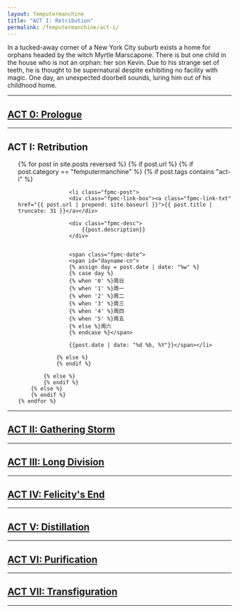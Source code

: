 ```yaml
---
layout: femputermanchine
title: "ACT I: Retribution"
permalink: /femputermanchine/act-i/
---
```


<html>
<head>
<meta charset="utf-8">

</head>

<body>

<div id="fpmc-intro">
<p>In a tucked-away corner of a New York City suburb exists a home for orphans headed by the witch Myrtle Marscapone. There is but one child in the house who is not an orphan: her son Kevin. Due to his strange set of teeth, he is thought to be supernatural despite exhibiting no facility with magic. One day, an unexpected doorbell sounds, luring him out of his childhood home.</p>
</div>

<hr>

<h2><a href="{{ '/femputermanchine/' | prepend: site.url }}">ACT 0: Prologue</a></h2>

<hr>

<h2>ACT I: Retribution</h2>

<ul>
	{% for post in site.posts reversed %}
        {% if post.url %}
			{% if post.category == "femputermanchine" %}
				{% if post.tags contains "act-i" %}

				    <li class="fpmc-post">
					<div class="fpmc-link-box"><a class="fpmc-link-txt" href="{{ post.url | prepend: site.baseurl }}">{{ post.title | truncate: 31 }}</a></div>

					<div class="fpmc-desc">
						{{post.description}}
					</div>

			
					<span class="fpmc-date">
					<span id="dayname-cn">
					{% assign day = post.date | date: "%w" %}
					{% case day %}
					{% when '0' %}周日
					{% when '1' %}周一
					{% when '2' %}周二
					{% when '3' %}周三
					{% when '4' %}周四
					{% when '5' %}周五
					{% else %}周六
					{% endcase %}</span>

					{{post.date | date: "%d %b, %Y"}}</span></li>
				
				{% else %}
				{% endif %}

			{% else %}	
			{% endif %}
		{% else %}
        {% endif %}
    {% endfor %}
</ul>



<hr>

<h2><a href="{{ '/femputermanchine/act-ii/' | prepend: site.url }}">ACT II: Gathering Storm</a></h2>

<hr>

<h2> <a href="{{ '/femputermanchine/act-iii/' | prepend: site.url }}">ACT III: Long Division</a> </h2>

<hr>

<h2> <a href="{{ '/femputermanchine/act-iv/' | prepend: site.url }}">ACT IV: Felicity's End</a> </h2>

<hr>

<h2> <a href="{{ '/femputermanchine/act-v/' | prepend: site.url }}">ACT V: Distillation</a> </h2>

<hr>

<h2> <a href="{{ '/femputermanchine/act-vi/' | prepend: site.url }}">ACT VI: Purification</a> </h2>

<hr>

<h2><a href="{{ '/femputermanchine/act-vii/' | prepend: site.url }}">ACT VII: Transfiguration</a></h2>

<hr>




</body>
</html>





